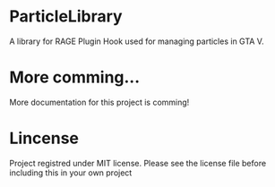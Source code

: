 # ParticleLibrary
A library for RAGE Plugin Hook used for managing particles in GTA V.

# More comming... 
More documentation for this project is comming!

# Lincense
Project registred under MIT license. Please see the license file before including this in your own project
